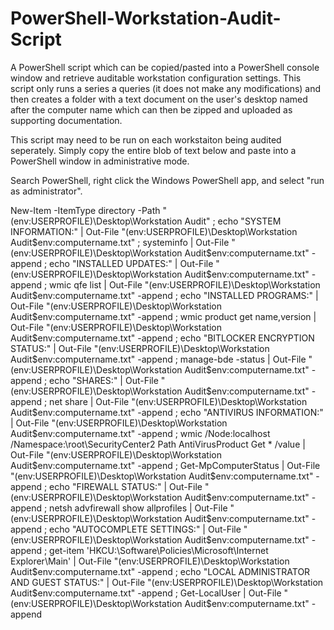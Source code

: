 # PowerShell-Workstation-Audit-Script

A PowerShell script which can be copied/pasted into a PowerShell console window and retrieve auditable workstation configuration settings. This script only runs a series a queries (it does not make any modifications) and then creates a folder with a text document on the user's desktop named after the computer name which can then be zipped and uploaded as supporting documentation.

This script may need to be run on each workstaiton being audited seperately. Simply copy the entire blob of text below and paste into a PowerShell window in administrative mode.

Search PowerShell, right click the Windows PowerShell app, and select "run as administrator".

New-Item -ItemType directory -Path "$($env:USERPROFILE)\Desktop\Workstation Audit" ; echo "SYSTEM INFORMATION:" | Out-File "$($env:USERPROFILE)\Desktop\Workstation Audit\$env:computername.txt" ; systeminfo | Out-File "$($env:USERPROFILE)\Desktop\Workstation Audit\$env:computername.txt" -append ; echo "INSTALLED UPDATES:" | Out-File "$($env:USERPROFILE)\Desktop\Workstation Audit\$env:computername.txt" -append ; wmic qfe list | Out-File "$($env:USERPROFILE)\Desktop\Workstation Audit\$env:computername.txt" -append ; echo "INSTALLED PROGRAMS:" | Out-File "$($env:USERPROFILE)\Desktop\Workstation Audit\$env:computername.txt" -append ; wmic product get name,version | Out-File "$($env:USERPROFILE)\Desktop\Workstation Audit\$env:computername.txt" -append ; echo "BITLOCKER ENCRYPTION STATUS:" | Out-File "$($env:USERPROFILE)\Desktop\Workstation Audit\$env:computername.txt" -append ; manage-bde -status | Out-File "$($env:USERPROFILE)\Desktop\Workstation Audit\$env:computername.txt" -append ; echo "SHARES:" | Out-File "$($env:USERPROFILE)\Desktop\Workstation Audit\$env:computername.txt" -append ; net share | Out-File "$($env:USERPROFILE)\Desktop\Workstation Audit\$env:computername.txt" -append ; echo "ANTIVIRUS INFORMATION:" | Out-File "$($env:USERPROFILE)\Desktop\Workstation Audit\$env:computername.txt" -append ; wmic /Node:localhost /Namespace:\\root\SecurityCenter2 Path AntiVirusProduct Get * /value | Out-File "$($env:USERPROFILE)\Desktop\Workstation Audit\$env:computername.txt" -append ; Get-MpComputerStatus | Out-File "$($env:USERPROFILE)\Desktop\Workstation Audit\$env:computername.txt" -append ; echo "FIREWALL STATUS:" | Out-File "$($env:USERPROFILE)\Desktop\Workstation Audit\$env:computername.txt" -append ; netsh advfirewall show allprofiles | Out-File "$($env:USERPROFILE)\Desktop\Workstation Audit\$env:computername.txt" -append ; echo "AUTOCOMPLETE SETTINGS:" | Out-File "$($env:USERPROFILE)\Desktop\Workstation Audit\$env:computername.txt" -append ; get-item 'HKCU:\Software\Policies\Microsoft\Internet Explorer\Main' | Out-File "$($env:USERPROFILE)\Desktop\Workstation Audit\$env:computername.txt" -append ; echo "LOCAL ADMINISTRATOR AND GUEST STATUS:" | Out-File "$($env:USERPROFILE)\Desktop\Workstation Audit\$env:computername.txt" -append ; Get-LocalUser | Out-File "$($env:USERPROFILE)\Desktop\Workstation Audit\$env:computername.txt" -append
